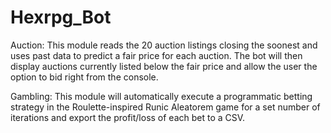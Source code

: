 # Hexrpg_Bot
Auction: 
This module reads the 20 auction listings closing the soonest and uses past data to predict a fair price for each auction. The bot will then display auctions currently listed below the fair price and allow the user the option to bid right from the console. 

Gambling:
This module will automatically execute a programmatic betting strategy in the Roulette-inspired Runic Aleatorem game for a set number of iterations and export the profit/loss of each bet to a CSV. 
